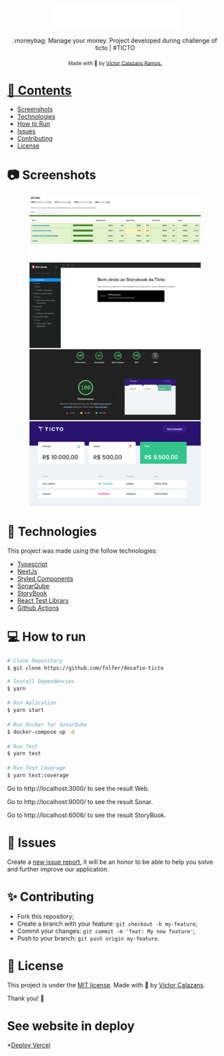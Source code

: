 <p align="center">
   <img src="./public/logo.svg" alt="Move It" width="300"/>
</p>

<p align="center">
</p>

<p align="center">
  :moneybag: Manage your money. Project developed during challenge of ticto | #TICTO
</p>

<div align="center">
  <sub> Made with 💖 by
    <a href="https://github.com/folfer">Victor Calazans Ramos.
  </sub>
</div>

# 📌 Contents

- [Screenshots](#camera-screenshot)
- [Technologies](#rocket-technologies)
- [How to Run](#computer-how-to-run)
- [Issues](#bug-issues)
- [Contributing](#sparkles-issues)
- [License](#page_facing_up-license)

# :camera: Screenshots

<div align="center">
   <img src="./.github/coverage.png" width="400px">
   <img src="./.github/storybook.png" width="400px">
   <img src="./.github/perm.png" width="400px">
   <img src="./.github/fill.png" width="400px">
</div>

# :rocket: Technologies

This project was made using the follow technologies:

- [Typescript](https://www.typescriptlang.org/)
- [NextJs](https://nextjs.org/)
- [Styled Components](https://styled-components.com/)
- [SonarQube](https://www.sonarsource.com/products/sonarqube/)
- [StoryBook](https://storybook.js.org/)
- [React Test Library](https://testing-library.com/docs/react-testing-library/intro/)
- [Github Actions](https://docs.github.com/en/actions)

# :computer: How to run

```bash
# Clone Repository
$ git clone https://github.com/folfer/desafio-ticto
```

```bash
# Install Dependencies
$ yarn

# Run Aplication
$ yarn start

# Run Docker for SonarQube
$ docker-compose up -d

# Run Test
$ yarn test

# Run Test Coverage
$ yarn test:coverage
```

<p>
  Go to http://localhost:3000/ to see the result Web.
</p>

<p>
  Go to http://localhost:9000/ to see the result Sonar.
</p>

<p>
  Go to http://localhost:6006/ to see the result StoryBook.
</p>

# :bug: Issues

Create a <a href="https://github.com/folfer/issues">new issue report</a>, it will be an honor to be able to help you solve and further improve our application.

# :sparkles: Contributing

- Fork this repository;
- Create a branch with your feature: `git checkout -b my-feature`;
- Commit your changes: `git commit -m 'feat: My new feature'`;
- Push to your branch: `git push origin my-feature`.

# :page_facing_up: License

This project is under the [MIT license](./LICENSE).
Made with 💖 by [Victor Calazans](https://www.linkedin.com/in/victorcalazansramos/).

Thank you! 🌠

# See website in deploy

\*[Deploy Vercel](https://desafio-ticto.vercel.app/)
